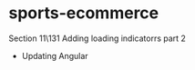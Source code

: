 # sports-ecommerce

Section 11\131 Adding loading indicatorrs part 2
- Updating Angular












